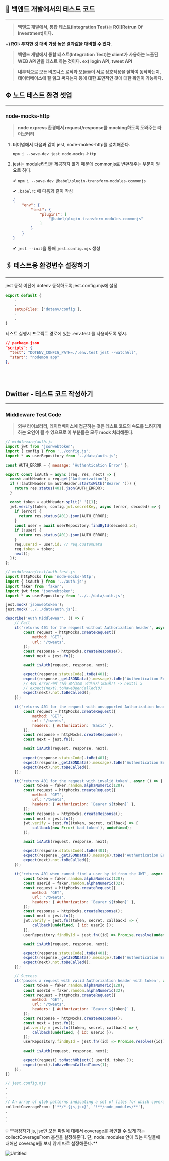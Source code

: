 ## 🧪 백엔드 개발에서의 테스트 코드

---

> **백엔드 개발에서, 통합 테스트(Integration Test)는 ROI(Retrun Of Investment)이다.**
> 

**+) ROI: 투자한 것 대비 가장 높은 결과값을 대비할 수 있다.**

> **백엔드 개발에서 통합 테스트(Integration Test)는 client가 사용하는 노출된 WEB API만을 테스트 하는 것이다.
ex) login API, tweet API**
> 

> **내부적으로 모든 비즈니스 로직과 모듈들이 서로 상호작용을 잘하여 동작하는지, 데이터베이스에 잘 읽고 써지는지 등에 대한 표면적인 것에 대한 확인이 가능하다.**
> 

## ⚙️ 노드 테스트 환경 셋업

---

### node-mocks-http

> **node express 환경에서 request/response를 mocking하도록 도와주는 라이브러리**
> 

1. 터미널에서 다음과 같이 jest, node-mokes-http를 설치해준다.
    
    `npm i --save-dev jest node-mocks-http`
    
2. jest는 module타입을 제공하지 않기 때문에 commonjs로 변환해주는 부분이 필요로 하다.
    
    ✔︎ `npm i --save-dev @babel/plugin-transform-modules-commonjs`
    
    ✔︎ `.babelrc` 에 다음과 같이 작성
    
    ```json
    {
        "env": {
            "test": {
                "plugins": [
                    "@babel/plugin-transform-modules-commonjs"
                ]
            }
        }
    }
    ```
    
    ✔︎ `jest --init`을 통해 `jest.config.mjs` 생성
    

## 🖇 테스트용 환경변수 설정하기

---

jest 동작 이전에 dotenv 동작하도록 jest.config.mjs에 설정

```jsx
export default {
	.
	.
	setupFiles: ['dotenv/config'],
	.
	. 
}
```

테스트 실행시 프로젝트 경로에 있는 .env.test 를 사용하도록 명시. 

```json
// package.json
"scripts": {
  "test": "DOTENV_CONFIG_PATH=./.env.test jest --watchAll",
  "start": "nodemon app"
},
```

<br>
<br>

## Dwitter - 테스트 코드 작성하기

---

### Middleware Test Code

> **외부 라이브러리, 데이터베이스에 접근하는 것은 테스트 코드의 속도를 느려지게 하는 요인이 될 수 있으므로 이 부분들은 모두 mock 처리해준다.**
> 

```jsx
// middleware/auth.js
import jwt from 'jsonwebtoken';
import { config } from '../config.js';
import * as userRepository from '../data/auth.js';

const AUTH_ERROR = { message: 'Authentication Error' };

export const isAuth = async (req, res, next) => {
  const authHeader = req.get('Authorization');
  if (!(authHeader && authHeader.startsWith('Bearer '))) {
    return res.status(401).json(AUTH_ERROR);
  }

  const token = authHeader.split(' ')[1];
  jwt.verify(token, config.jwt.secretKey, async (error, decoded) => {
    if (error) {
      return res.status(401).json(AUTH_ERROR);
    }
    const user = await userRepository.findById(decoded.id);
    if (!user) {
      return res.status(401).json(AUTH_ERROR);
    }
    req.userId = user.id; // req.customData
    req.token = token;
    next();
  });
};
```

```jsx
// middleware/test/auth.test.js
import httpMocks from 'node-mocks-http';
import { isAuth } from '../auth.js';
import faker from 'faker';
import jwt from 'jsonwebtoken';
import * as userRepository from '../../data/auth.js';

jest.mock('jsonwebtoken');
jest.mock('../../data/auth.js');

describe('Auth Middlewear', () => {
    // Fail
    it('returns 401 for the request without Authorization header', async () => {
        const request = httpMocks.createRequest({
            method: 'GET',
            url: '/tweets',
        });
        const response = httpMocks.createResponse();
        const next = jest.fn();

        await isAuth(request, response, next);

        expect(response.statusCode).toBe(401);
        expect(response._getJSONData().message).toBe('Authentication Error');
        // 401 error시에 다음 로직으로 넘어가지 않도록!! -> next() x
        // expect(next).toHaveBeenCalled(0)
        expect(next).not.toBeCalled();
    });

    it('returns 401 for the request with unsupported Authorization header', async () => {
        const request = httpMocks.createRequest({
            method: 'GET',
            url: '/tweets',
            headers: { Authorization: 'Basic' },
        });
        const response = httpMocks.createResponse();
        const next = jest.fn();

        await isAuth(request, response, next);

        expect(response.statusCode).toBe(401);
        expect(response._getJSONData().message).toBe('Authentication Error');
        expect(next).not.toBeCalled();
    });

    it('returns 401 for the request with invalid token', async () => {
        const token = faker.random.alphaNumeric(128); 
        const request = httpMocks.createRequest({
            method: 'GET',
            url: '/tweets',
            headers: { Authorization: `Bearer ${token}` },
        });
        const response = httpMocks.createResponse();
        const next = jest.fn();
        jwt.verify = jest.fn((token, secret, callback) => {
            callback(new Error('bad token'), undefined);
        });

        await isAuth(request, response, next);

        expect(response.statusCode).toBe(401);
        expect(response._getJSONData().message).toBe('Authentication Error');
        expect(next).not.toBeCalled();
    });

    it('returns 401 when cannot find a user by id from the JWT', async () => {
        const token = faker.random.alphaNumeric(128); 
        const userId = faker.random.alphaNumeric(32);
        const request = httpMocks.createRequest({
            method: 'GET',
            url: '/tweets',
            headers: { Authorization: `Bearer ${token}` },
        });
        const response = httpMocks.createResponse();
        const next = jest.fn();
        jwt.verify = jest.fn((token, secret, callback) => {
            callback(undefined, { id: userId });
        });
        userRepository.findById = jest.fn((id) => Promise.resolve(undefined));

        await isAuth(request, response, next);

        expect(response.statusCode).toBe(401);
        expect(response._getJSONData().message).toBe('Authentication Error');
        expect(next).not.toBeCalled();
    });

    // Success
    it('passes a request with valid Authorization header with token', async () => {
        const token = faker.random.alphaNumeric(128); 
        const userId = faker.random.alphaNumeric(32);
        const request = httpMocks.createRequest({
            method: 'GET',
            url: '/tweets',
            headers: { Authorization: `Bearer ${token}` },
        });
        const response = httpMocks.createResponse();
        const next = jest.fn();
        jwt.verify = jest.fn((token, secret, callback) => {
            callback(undefined, { id: userId });
        });
        userRepository.findById = jest.fn((id) => Promise.resolve({id}));

        await isAuth(request, response, next);

        expect(request).toMatchObject({ userId, token });
        expect(next).toHaveBeenCalledTimes(1);
    });
})
```

```jsx
// jest.config.mjs
.
.
.
// An array of glob patterns indicating a set of files for which coverage information should be collected
collectCoverageFrom: ['**/*.{js,jsx}', '!**/node_modules/**'],
.
.
.
```

<aside>
💡 **확장자가 js, jsx인 모든 파일에 대해서 coverage를 확인할 수 있게 하는 collectCoverageFrom 옵션을 설정해준다. 
단, node_modules 안에 있는 파일들에 대해선 coverage를 보지 않게 따로 설정해준다.**

</aside>

![Untitled](https://s3-us-west-2.amazonaws.com/secure.notion-static.com/0d6684f2-90a0-4837-8202-182114533f00/Untitled.png)